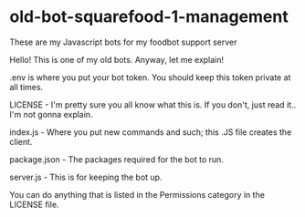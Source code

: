 # old-bot-squarefood-1-management
These are my Javascript bots for my foodbot support server

Hello! This is one of my old bots. Anyway, let me explain!

.env is where you put your bot token. You should keep this token private at all times.

LICENSE - I'm pretty sure you all know what this is. If you don't, just read it.. I'm not gonna explain.

index.js - Where you put new commands and such; this .JS file creates the client.

package.json - The packages required for the bot to run.

server.js - This is for keeping the bot up.

You can do anything that is listed in the Permissions category in the LICENSE file.
